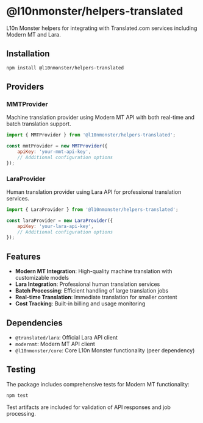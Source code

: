 # @l10nmonster/helpers-translated

L10n Monster helpers for integrating with Translated.com services including Modern MT and Lara.

## Installation

```bash
npm install @l10nmonster/helpers-translated
```

## Providers

### MMTProvider

Machine translation provider using Modern MT API with both real-time and batch translation support.

```javascript
import { MMTProvider } from '@l10nmonster/helpers-translated';

const mmtProvider = new MMTProvider({
    apiKey: 'your-mmt-api-key',
    // Additional configuration options
});
```

### LaraProvider

Human translation provider using Lara API for professional translation services.

```javascript
import { LaraProvider } from '@l10nmonster/helpers-translated';

const laraProvider = new LaraProvider({
    apiKey: 'your-lara-api-key',
    // Additional configuration options
});
```

## Features

- **Modern MT Integration**: High-quality machine translation with customizable models
- **Lara Integration**: Professional human translation services
- **Batch Processing**: Efficient handling of large translation jobs
- **Real-time Translation**: Immediate translation for smaller content
- **Cost Tracking**: Built-in billing and usage monitoring

## Dependencies

- `@translated/lara`: Official Lara API client
- `modernmt`: Modern MT API client
- `@l10nmonster/core`: Core L10n Monster functionality (peer dependency)

## Testing

The package includes comprehensive tests for Modern MT functionality:

```bash
npm test
```

Test artifacts are included for validation of API responses and job processing.